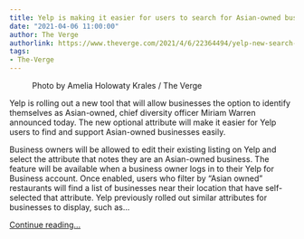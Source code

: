 ```yaml
---
title: Yelp is making it easier for users to search for Asian-owned businesses
date: "2021-04-06 11:00:00"
author: The Verge
authorlink: https://www.theverge.com/2021/4/6/22364494/yelp-new-search-tool-asian-owned-businesses-app
tags:
- The-Verge
---
```

<figure>
      <img alt="" src="https://cdn.vox-cdn.com/thumbor/Ft2OVyyY-AhCB_Gn11a9bZGioNg=/0x0:2040x1360/1310x873/cdn.vox-cdn.com/uploads/chorus_image/image/69082326/akrales_180411_2467_0070.0.jpg" />
        <figcaption>Photo by Amelia Holowaty Krales / The Verge</figcaption>
    </figure>

  <p id="vUROOt">Yelp is rolling out a new tool that will allow businesses the option to identify themselves as Asian-owned, chief diversity officer Miriam Warren announced today. The new optional attribute will make it easier for Yelp users to find and support Asian-owned businesses easily. </p>
<p id="nvq950">Business owners will be allowed to edit their existing listing on Yelp and select the attribute that notes they are an Asian-owned business. The feature will be available when a business owner logs in to their Yelp for Business account. Once enabled, users who filter by “Asian owned” restaurants will find a list of businesses near their location that have self-selected that attribute. Yelp previously rolled out similar attributes for businesses to display, such as...</p>
  <p>
    <a href="https://www.theverge.com/2021/4/6/22364494/yelp-new-search-tool-asian-owned-businesses-app">Continue reading&hellip;</a>
  </p>